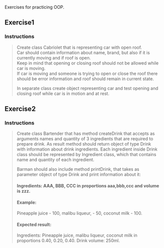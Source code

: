 Exercises for practicing OOP.

## Exercise1
### Instructions
>Create class Cabriolet that is representing car with open roof. </br>
>Car should contain information about name, brand, but also if it is currently moving and if roof is open.</br>
>Keep in mind that opening or closing roof should not be allowed while car is moving.</br>
>If car is moving and someone is trying to open or close the roof there should be error information and roof should remain in current state.
>
> In separate class create object representing car and test opening and closing roof while car is in motion and at rest.

## Exercise2
### Instructions
>Create class Bartender that has method createDrink that accepts as arguments names and quantity of 3 ingredients
>that are required to prepare drink. As result method should return object of type Drink with information about drink ingredients.
>Each ingredient inside Drink class should be represented by Ingredient class, which that contains name and quantity of each ingredient.
> 
>Barman should also include method printDrink, that takes as parameter object of type Drink and print information about it:
> 
> #### Ingredients: AAA, BBB, CCC in proportions aaa,bbb,ccc and volume is zzz.
> 
> #### Example: 
>Pineapple juice -  100, malibu  liqueur, - 50, coconut milk - 100.
> #### Expected result: 
>Ingredients: Pineapple juice, malibu liqueur, coconut milk in proportions 0.40, 0.20, 0.40. Drink volume: 250ml.


